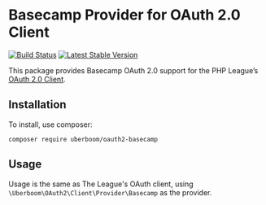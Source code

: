 # Basecamp Provider for OAuth 2.0 Client

[![Build Status](https://api.travis-ci.org/uberboom/oauth2-basecamp.svg?branch=master)](https://travis-ci.org/uberboom/oauth2-basecamp)
[![Latest Stable Version](https://poser.pugx.org/uberboom/oauth2-basecamp/version)](https://packagist.org/packages/uberboom/oauth2-basecamp)

This package provides Basecamp OAuth 2.0 support for the PHP League’s [OAuth 2.0 Client](https://github.com/thephpleague/oauth2-client).

## Installation

To install, use composer:

```
composer require uberboom/oauth2-basecamp
```

## Usage

Usage is the same as The League's OAuth client, using `\Uberboom\OAuth2\Client\Provider\Basecamp` as the provider.
